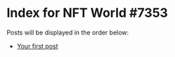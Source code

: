 # Index for NFT World #7353
Posts will be displayed in the order below:

- [Your first post](./001-first.md)

